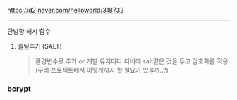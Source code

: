 https://d2.naver.com/helloworld/318732

---



단방향 해시 함수

1. 솔팅추가 (SALT)

   > 환경변수로 추가 or 개별 유저마다 디비에 salt같은 것을 두고 암호화를 적용(우리 프로젝트에서 이렇게까지 할 필요가 있을까..?)



### bcrypt

